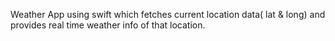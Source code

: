 Weather App using swift which fetches current location data( lat & long) and provides real time weather info of that location.
